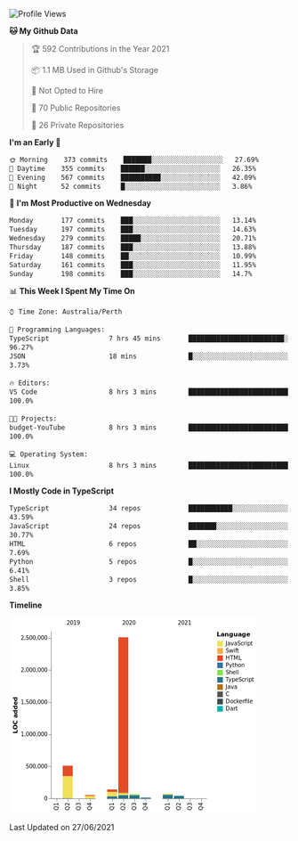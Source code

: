 <!--START_SECTION:waka-->
![Profile Views](http://img.shields.io/badge/Profile%20Views-3-blue)

**🐱 My Github Data** 

> 🏆 592 Contributions in the Year 2021
 > 
> 📦 1.1 MB Used in Github's Storage 
 > 
> 🚫 Not Opted to Hire
 > 
> 📜 70 Public Repositories 
 > 
> 🔑 26 Private Repositories  
 > 
**I'm an Early 🐤** 

```text
🌞 Morning    373 commits    ███████░░░░░░░░░░░░░░░░░░   27.69% 
🌆 Daytime    355 commits    ██████░░░░░░░░░░░░░░░░░░░   26.35% 
🌃 Evening    567 commits    ██████████░░░░░░░░░░░░░░░   42.09% 
🌙 Night      52 commits     █░░░░░░░░░░░░░░░░░░░░░░░░   3.86%

```
📅 **I'm Most Productive on Wednesday** 

```text
Monday       177 commits    ███░░░░░░░░░░░░░░░░░░░░░░   13.14% 
Tuesday      197 commits    ███░░░░░░░░░░░░░░░░░░░░░░   14.63% 
Wednesday    279 commits    █████░░░░░░░░░░░░░░░░░░░░   20.71% 
Thursday     187 commits    ███░░░░░░░░░░░░░░░░░░░░░░   13.88% 
Friday       148 commits    ██░░░░░░░░░░░░░░░░░░░░░░░   10.99% 
Saturday     161 commits    ███░░░░░░░░░░░░░░░░░░░░░░   11.95% 
Sunday       198 commits    ███░░░░░░░░░░░░░░░░░░░░░░   14.7%

```


📊 **This Week I Spent My Time On** 

```text
⌚︎ Time Zone: Australia/Perth

💬 Programming Languages: 
TypeScript               7 hrs 45 mins       ████████████████████████░   96.27% 
JSON                     18 mins             █░░░░░░░░░░░░░░░░░░░░░░░░   3.73%

🔥 Editors: 
VS Code                  8 hrs 3 mins        █████████████████████████   100.0%

🐱‍💻 Projects: 
budget-YouTube           8 hrs 3 mins        █████████████████████████   100.0%

💻 Operating System: 
Linux                    8 hrs 3 mins        █████████████████████████   100.0%

```

**I Mostly Code in TypeScript** 

```text
TypeScript               34 repos            ███████████░░░░░░░░░░░░░░   43.59% 
JavaScript               24 repos            ███████░░░░░░░░░░░░░░░░░░   30.77% 
HTML                     6 repos             ██░░░░░░░░░░░░░░░░░░░░░░░   7.69% 
Python                   5 repos             █░░░░░░░░░░░░░░░░░░░░░░░░   6.41% 
Shell                    3 repos             █░░░░░░░░░░░░░░░░░░░░░░░░   3.85%

```


**Timeline**

![Chart not found](https://raw.githubusercontent.com/NWylynko/NWylynko/main/charts/bar_graph.png) 


 Last Updated on 27/06/2021
<!--END_SECTION:waka-->
